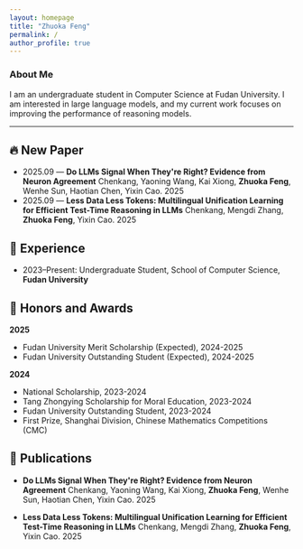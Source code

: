 ```yaml
---
layout: homepage
title: "Zhuoka Feng"
permalink: /
author_profile: true
---
```


### About Me
I am an undergraduate student in Computer Science at Fudan University. I am interested in large language models, and my current work focuses on improving the performance of reasoning models.

---

## <span id="news">🔥 New Paper</span>
- 2025.09 — **Do LLMs Signal When They're Right? Evidence from Neuron Agreement**
  Chenkang, Yaoning Wang, Kai Xiong, **Zhuoka Feng**, Wenhe Sun, Haotian Chen, Yixin Cao. 2025
- 2025.09 — **Less Data Less Tokens: Multilingual Unification Learning for Efficient Test-Time Reasoning in LLMs**
  Chenkang, Mengdi Zhang, **Zhuoka Feng**, Yixin Cao. 2025 

## <span id="experience">💼 Experience</span>
- 2023–Present: Undergraduate Student, School of Computer Science, **Fudan University**

## <span id="honors-and-awards">🏅 Honors and Awards</span>

**2025**
- Fudan University Merit Scholarship (Expected), 2024-2025
- Fudan University Outstanding Student (Expected), 2024-2025

**2024**
- National Scholarship, 2023-2024
- Tang Zhongying Scholarship for Moral Education, 2023-2024
- Fudan University Outstanding Student, 2023-2024
- First Prize, Shanghai Division, Chinese Mathematics Competitions (CMC)

## <span id="publications">📝 Publications</span>

- **Do LLMs Signal When They're Right? Evidence from Neuron Agreement**
  Chenkang, Yaoning Wang, Kai Xiong, **Zhuoka Feng**, Wenhe Sun, Haotian Chen, Yixin Cao. 2025

- **Less Data Less Tokens: Multilingual Unification Learning for Efficient Test-Time Reasoning in LLMs**
  Chenkang, Mengdi Zhang, **Zhuoka Feng**, Yixin Cao. 2025

